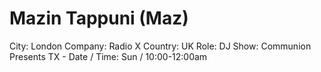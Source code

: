 # Mazin Tappuni (Maz)

City: London
Company: Radio X
Country: UK
Role: DJ
Show: Communion Presents
TX - Date / Time: Sun / 10:00-12:00am